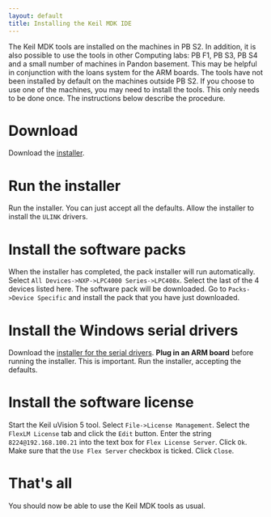 ```yaml
---
layout: default
title: Installing the Keil MDK IDE
---
```

The Keil MDK tools are installed on the machines in PB S2. In addition, it is
also possible to use the tools in other Computing labs: PB F1, PB S3, PB S4 and
a small number of machines in Pandon basement. This may be helpful in
conjunction with the loans system for the ARM boards. The tools have not been
installed by default on the machines outside PB S2. If you choose to use one of
the machines, you may need to install the tools. This only needs to be done
once. The instructions below describe the procedure.

# Download
Download the [installer](http://www.hesabu.net/downloads/mdk521a.exe).

# Run the installer
Run the installer. You can just accept all the defaults. Allow the installer to install the `ULINK` drivers.

# Install the software packs
When the installer has completed, the pack installer will run automatically. Select
`All Devices->NXP->LPC4000 Series->LPC408x`. Select the last of the 4 devices
listed here. The software pack will be downloaded. Go to `Packs->Device
Specific` and install the pack that you have just downloaded.

# Install the Windows serial drivers
Download the [installer for the serial
drivers](http://www.hesabu.net/downloads/mbedWinSerial_16466.exe). **Plug in an
ARM board** before running the installer. This is important. Run the installer,
accepting the defaults.

# Install the software license
Start the Keil uVision 5 tool. Select `File->License Management`. Select the `FlexLM License` tab and click the
`Edit` button. Enter the string `8224@192.168.100.21` into the text box for `Flex License Server`. Click `Ok`. Make sure
that the `Use Flex Server` checkbox is ticked. Click
`Close`. 

# That's all
You should now be able to use the Keil MDK tools as usual.


